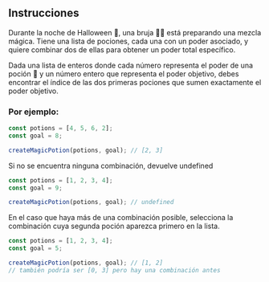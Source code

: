 ## Instrucciones

Durante la noche de Halloween 🎃, una bruja 🧙‍♀️ está preparando una mezcla mágica. Tiene una lista de pociones, cada una con un poder asociado, y quiere combinar dos de ellas para obtener un poder total específico.

Dada una lista de enteros donde cada número representa el poder de una poción 🧪 y un número entero que representa el poder objetivo, debes encontrar el índice de las dos primeras pociones que sumen exactamente el poder objetivo.

### Por ejemplo:

```javascript
const potions = [4, 5, 6, 2];
const goal = 8;

createMagicPotion(potions, goal); // [2, 3]
```

Si no se encuentra ninguna combinación, devuelve undefined

```javascript
const potions = [1, 2, 3, 4];
const goal = 9;

createMagicPotion(potions, goal); // undefined
```

En el caso que haya más de una combinación posible, selecciona la combinación cuya segunda poción aparezca primero en la lista.

```javascript
const potions = [1, 2, 3, 4];
const goal = 5;

createMagicPotion(potions, goal); // [1, 2]
// también podría ser [0, 3] pero hay una combinación antes
```
